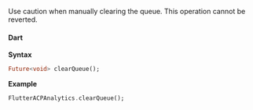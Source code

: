 <InlineAlert variant="warning" slots="text"/>

Use caution when manually clearing the queue. This operation cannot be reverted.

#### Dart

**Syntax**

```dart
Future<void> clearQueue();
```

**Example**

```dart
FlutterACPAnalytics.clearQueue();
```